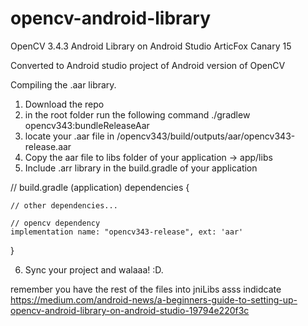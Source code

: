 # opencv-android-library
OpenCV 3.4.3 Android Library on Android Studio ArticFox Canary 15

Converted to Android studio project of Android version of OpenCV

Compiling the .aar library.
1. Download the repo
2. in the root folder run the following command ./gradlew opencv343:bundleReleaseAar
3. locate your .aar file in /opencv343/build/outputs/aar/opencv343-release.aar
4. Copy the aar file to libs folder of your application -> app/libs
5. Include .arr library in the build.gradle of your application

// build.gradle (application)
dependencies {

    // other dependencies...
    
    // opencv dependency
    implementation name: "opencv343-release", ext: 'aar'
}

6. Sync your project and walaaa! :D.

remember you have the rest of the files into jniLibs asss indidcate
https://medium.com/android-news/a-beginners-guide-to-setting-up-opencv-android-library-on-android-studio-19794e220f3c

